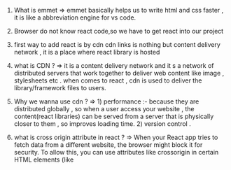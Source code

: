 1. What is emmet
   => emmet basically helps us to write html and css faster , it is like a abbreviation engine for vs code.

2) Browser do not know react code,so we have to get react into our project

3) first way to add react is by cdn
   cdn links is nothing but content delivery network , it is a place where react library is hosted

4) what is CDN ?
   => it is a content delivery network and it s a network of distributed servers that work together to deliver web content like image , stylesheets etc . when comes to react , cdn is used to deliver the library/framework files to users.

5) Why we wanna use cdn ?
   => 1) performance :- because they are distributed globally , so when a user access your website , the content(react libraries) can be served from a server that is physically closer to them , so improves loading time. 2) version control .

6) what is cross origin attribute in react ?
   => When your React app tries to fetch data from a different website, the browser might block it for security. To allow this, you can use attributes like crossorigin in certain HTML elements (like <script> tags). This ensures a secure way to get data from other websites in your React app. (cors = cross origin resource sharing)

7) What is inside that link of react ?
   => That's the code of react and plain javscript code , so react is just a javscript library.

8) What happened when we got react in our project ?
   => you go to console you see a large object which has heavy methods which we can use.

9) What is the 2nd file ?
   => there are 2 files because , 1st file is core file of react , 2nd one is react dom this is react library which is used for dom operation.

10) why did react made 2 files ?
    => because react not only work for mobile it also work for phones , react 3d and all of these has diffrent methods so that is why there are 2 files

11) In javscript we use document.createElement bnut in react it is replaced by React.createElement and it takes 3 arghuments 1) what tag you wanna create 2) an object 3) what we wanna put inside that tag.

12) creating a root is job of react dom , because react needs a root where it can render things

13) what is that missing object ?
    => that is the place where i can give id and class like attributes make sure id is in ""

14) at the end of day react.createElement is also javascript object. it has props which are nothing but h1 tag , object and other argument they come under props.

15) root.render job is to convert the javscript object that heading and when you do root.render method wil convert that heading tag to h1 and will put it out.

16) React element is an object that becomes while rendering onto dom

17) If you want to have siblings like 2 h1 tags then use array , when you do it will throw an error in developer tools.

18) so now our hero comes to rescue 'JSX'. jsx will make our lives easy.

19) will the order matters of script like your index.js and react (yes) it matters a lot if you write index.js first and then react it will throw an error because code inside index.js uses react so react is priority.

20) WHAT DOES root.render do ?
    => root.render() is the step where React turns my virtual UI representation (React element) into real DOM elements and updates the visible content on your web page.

21) suppose if something already existed here it will replace that something because react code is the priorirty ,

22) React still needs html because ultimatiely it renders content to DOM , which is an html based structure

23) i can just use
    const root = ReactDOM.createRoot(document.body); for making react work , i don't need any div id to be present in html , but here when you write something in html it won't work so that is the reason why use particular part for making react work and also work in html

24) react is a library not framework , react can be applied to small section of our page like header or foooter it works only in place where we write react code but in framworks we have to follow it's rules
